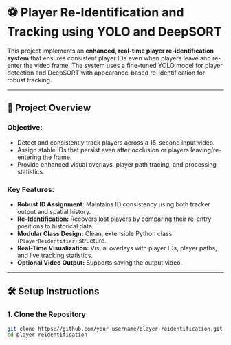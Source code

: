 # ⚽ Player Re-Identification and Tracking using YOLO and DeepSORT

This project implements an **enhanced, real-time player re-identification system** that ensures consistent player IDs even when players leave and re-enter the video frame. The system uses a fine-tuned YOLO model for player detection and DeepSORT with appearance-based re-identification for robust tracking.

---

## 🚀 Project Overview

### Objective:
- Detect and consistently track players across a 15-second input video.
- Assign stable IDs that persist even after occlusion or players leaving/re-entering the frame.
- Provide enhanced visual overlays, player path tracing, and processing statistics.

### Key Features:
- **Robust ID Assignment:** Maintains ID consistency using both tracker output and spatial history.
- **Re-Identification:** Recovers lost players by comparing their re-entry positions to historical data.
- **Modular Class Design:** Clean, extensible Python class (`PlayerReidentifier`) structure.
- **Real-Time Visualization:** Visual overlays with player IDs, player paths, and live tracking statistics.
- **Optional Video Output:** Supports saving the output video.

---

## 🛠️ Setup Instructions

### 1. Clone the Repository
```bash
git clone https://github.com/your-username/player-reidentification.git
cd player-reidentification
